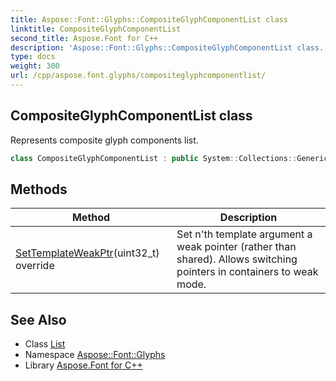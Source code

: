 ```yaml
---
title: Aspose::Font::Glyphs::CompositeGlyphComponentList class
linktitle: CompositeGlyphComponentList
second_title: Aspose.Font for C++
description: 'Aspose::Font::Glyphs::CompositeGlyphComponentList class. Represents composite glyph components list in C++.'
type: docs
weight: 300
url: /cpp/aspose.font.glyphs/compositeglyphcomponentlist/
---
```

## CompositeGlyphComponentList class


Represents composite glyph components list.

```cpp
class CompositeGlyphComponentList : public System::Collections::Generic::List<System::SharedPtr<Aspose::Font::Glyphs::CompositeGlyphComponent>>
```

## Methods

| Method | Description |
| --- | --- |
| [SetTemplateWeakPtr](./settemplateweakptr/)(uint32_t) override | Set n'th template argument a weak pointer (rather than shared). Allows switching pointers in containers to weak mode. |
## See Also

* Class [List](../../system.collections.generic/list/)
* Namespace [Aspose::Font::Glyphs](../)
* Library [Aspose.Font for C++](../../)

